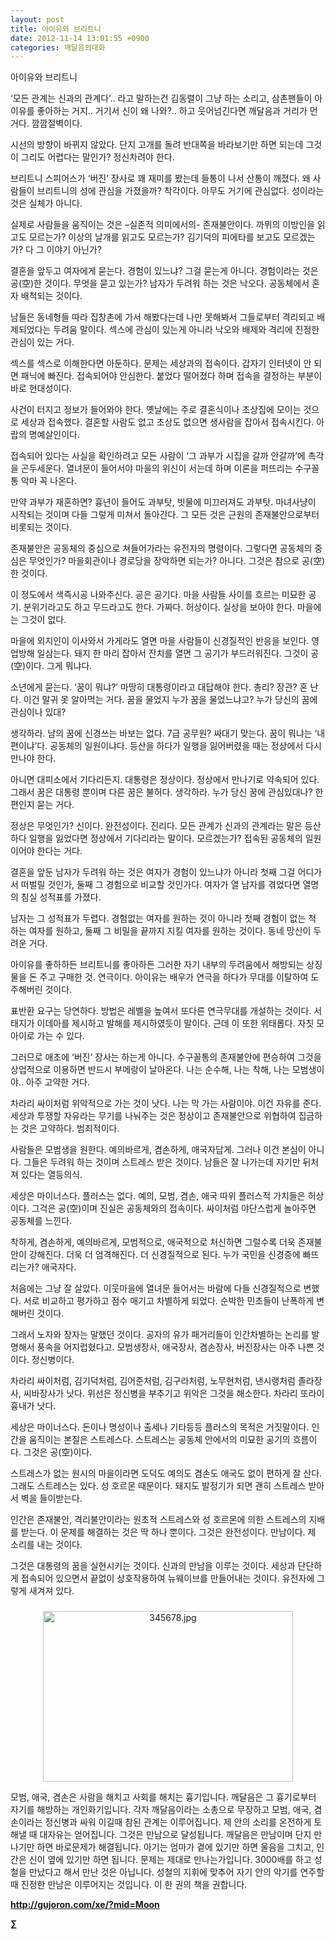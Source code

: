 ```yaml
---
layout: post
title: 아이유와 브리트니
date: 2012-11-14 13:01:55 +0900
categories: 깨달음의대화
---
```

 아이유와 브리트니 

 ‘모든 관계는 신과의 관계다’.. 라고 말하는건 김동렬이 그냥 하는 소리고, 삼촌팬들이 아이유를 좋아하는 거지.. 거기서 신이 왜 나와?.. 하고 웃어넘긴다면 깨달음과 거리가 먼 거다. 깜깜절벽이다. 

 시선의 방향이 바뀌지 않았다. 단지 고개를 돌려 반대쪽을 바라보기만 하면 되는데 그것이 그리도 어렵다는 말인가? 정신차려야 한다. 

 브리트니 스피어스가 ‘버진’ 장사로 꽤 재미를 봤는데 들통이 나서 산통이 깨졌다. 왜 사람들이 브리트니의 성에 관심을 가졌을까? 착각이다. 아무도 거기에 관심없다. 성이라는 것은 실체가 아니다. 

 실제로 사람들을 움직이는 것은 –실존적 의미에서의- 존재불안이다. 까뮈의 이방인을 읽고도 모르는가? 이상의 날개를 읽고도 모르는가? 김기덕의 피에타를 보고도 모르겠는가? 다 그 이야기 아닌가? 

 결혼을 앞두고 여자에게 묻는다. 경험이 있느냐? 그걸 묻는게 아니다. 경험이라는 것은 공(空)한 것이다. 무엇을 묻고 있는가? 남자가 두려워 하는 것은 낙오다. 공동체에서 혼자 배척되는 것이다. 

 남들은 동네형들 따라 집창촌에 가서 해봤다는데 나만 못해봐서 그들로부터 격리되고 배제되었다는 두려움 말이다. 섹스에 관심이 있는게 아니라 낙오와 배제와 격리에 진정한 관심이 있는 거다. 

 섹스를 섹스로 이해한다면 아둔하다. 문제는 세상과의 접속이다. 갑자기 인터넷이 안 되면 패닉에 빠진다. 접속되어야 안심한다. 붙었다 떨어졌다 하며 접속을 결정하는 부분이 바로 현대성이다. 

 사건이 터지고 정보가 들어와야 한다. 옛날에는 주로 결혼식이나 초상집에 모이는 것으로 세상과 접속했다. 결혼할 사람도 없고 초상도 없으면 생사람을 잡아서 접속시킨다. 아랍의 명예살인이다. 

 접속되어 있다는 사실을 확인하려고 모든 사람이 ‘그 과부가 시집을 갈까 안갈까’에 촉각을 곤두세운다. 열녀문이 들어서야 마을의 위신이 서는데 하며 이론을 퍼뜨리는 수구꼴통 악마 꼭 나온다. 

 만약 과부가 재혼하면? 흉년이 들어도 과부탓, 빗물에 미끄러져도 과부탓. 마녀사냥이 시작되는 것이며 다들 그렇게 미쳐서 돌아간다. 그 모든 것은 근원의 존재불안으로부터 비롯되는 것이다. 

 존재불안은 공동체의 중심으로 쳐들어가라는 유전자의 명령이다. 그렇다면 공동체의 중심은 무엇인가? 마을회관이나 경로당을 장악하면 되는가? 아니다. 그것은 참으로 공(空)한 것이다. 

 이 정도에서 색즉시공 나와주신다. 공은 공기다. 마을 사람들 사이를 흐르는 미묘한 공기. 분위기라고도 하고 무드라고도 한다. 가짜다. 허상이다. 실상을 보아야 한다. 마을에는 그것이 없다. 

 마을에 외지인이 이사와서 가게라도 열면 마을 사람들이 신경질적인 반응을 보인다. 영업방해 일삼는다. 돼지 한 마리 잡아서 잔치를 열면 그 공기가 부드러워진다. 그것이 공(空)이다. 그게 뭐냐다. 

 소년에게 묻는다. ‘꿈이 뭐냐?’ 마땅히 대통령이라고 대답해야 한다. 총리? 장관? 혼 난다. 이건 말귀 못 알아먹는 거다. 꿈을 물었지 누가 꿈을 물었느냐고? 누가 당신의 꿈에 관심이나 있대? 

 생각하라. 남의 꿈에 신경쓰는 바보는 없다. 7급 공무원? 싸대기 맞는다. 꿈이 뭐냐는 ‘내편이냐’다. 공동체의 일원이냐다. 등산을 하다가 일행을 잃어버렸을 때는 정상에서 다시 만나야 한다. 

 아니면 대피소에서 기다리든지. 대통령은 정상이다. 정상에서 만나기로 약속되어 있다. 그래서 꿈은 대통령 뿐이며 다른 꿈은 불허다. 생각하라. 누가 당신 꿈에 관심있대나? 한편인지 묻는 거다. 

 정상은 무엇인가? 신이다. 완전성이다. 진리다. 모든 관계가 신과의 관계라는 말은 등산하다 일행을 잃었다면 정상에서 기다리라는 말이다. 모르겠는가? 접속된 공동체의 일원이어야 한다는 거다. 

 결혼을 앞둔 남자가 두려워 하는 것은 여자가 경험이 있느냐가 아니라 첫째 그걸 어디가서 떠벌릴 것인가, 둘째 그 경험으로 비교할 것인가다. 여자가 열 남자를 겪었다면 열명의 침실 성적표를 가졌다. 

 남자는 그 성적표가 두렵다. 경험없는 여자를 원하는 것이 아니라 첫째 경험이 없는 척 하는 여자를 원하고, 둘째 그 비밀을 끝까지 지킬 여자를 원하는 것이다. 동네 망신이 두려운 거다. 

 아이유를 좋하하든 브리트니를 좋아하든 그러한 자기 내부의 두려움에서 해방되는 상징물을 돈 주고 구매한 것. 연극이다. 아이유는 배우가 연극을 하다가 무대를 이탈하여 도주해버린 것이다. 

 표반환 요구는 당연하다. 방법은 레벨을 높여서 또다른 연극무대를 개설하는 것이다. 서태지가 이데아를 제시하고 발해를 제시하였듯이 말이다. 근데 이 또한 위태롭다. 자칫 모아이로 가는 수 있다. 

 그러므로 애초에 ‘버진’ 장사는 하는게 아니다. 수구꼴통의 존재불안에 편승하여 그것을 상업적으로 이용하면 반드시 부메랑이 날아온다. 나는 순수해, 나는 착해, 나는 모범생이야.. 아주 고약한 거다. 

 차라리 싸이처럼 위악적으로 가는 것이 낫다. 나는 막 가는 사람이야. 이건 자유를 준다. 세상과 투쟁할 자유라는 무기를 나눠주는 것은 정상이고 존재불안으로 위협하여 집금하는 것은 고약하다. 범죄적이다. 

 사람들은 모범생을 원한다. 예의바르게, 겸손하게, 애국자답게. 그러나 이건 본심이 아니다. 그들은 두려워 하는 것이며 스트레스 받은 것이다. 남들은 잘 나가는데 자기만 뒤처져 있다는 열등의식. 

 세상은 마이너스다. 플러스는 없다. 예의, 모범, 겸손, 애국 따위 플러스적 가치들은 허상이다. 그걱은 공(空)이며 진실은 공동체와의 접속이다. 싸이처럼 야단스럽게 놀아주면 공동체를 느낀다. 

 착하게, 겸손하게, 예의바르게, 모범적으로, 애국적으로 처신하면 그럴수록 더욱 존재불안이 강해진다. 더욱 더 엄격해진다. 더 신경질적으로 된다. 누가 국민을 신경증에 빠뜨리는가? 애국자다. 

 처음에는 그냥 잘 살았다. 이웃마을에 열녀문 들어서는 바람에 다들 신경질적으로 변했다. 서로 비교하고 평가하고 점수 매기고 차별하게 되었다. 순박한 민초들이 난폭하게 변해버린 것이다. 

 그래서 노자와 장자는 말했던 것이다. 공자의 유가 패거리들이 인간차별하는 논리를 발명해서 풍속을 어지럽혔다고. 모범생장사, 애국장사, 겸손장사, 버진장사는 아주 나쁜 것이다. 정신병이다. 

 차라리 싸이처럼, 김기덕처럼, 김어준처럼, 김구라처럼, 노무현처럼, 낸시랭처럼 졸라장사, 씨바장사가 낫다. 위선은 정신병을 부추기고 위악은 그것을 해소한다. 차라리 또라이 흉내가 낫다. 

 세상은 마이너스다. 돈이나 명성이나 출세나 기타등등 플러스의 목적은 거짓말이다. 인간을 움직이는 본질은 스트레스다. 스트레스는 공동체 안에서의 미묘한 공기의 흐름이다. 그것은 공(空)이다. 

 스트레스가 없는 원시의 마을이라면 도덕도 예의도 겸손도 애국도 없이 편하게 잘 산다. 그래도 스트레스는 있다. 성 호르몬 때문이다. 돼지도 발정기가 되면 괜히 스트레스 받아서 벽을 들이받는다. 

 인간은 존재불안, 격리불안이라는 원초적 스트레스와 성 호르몬에 의한 스트레스의 지배를 받는다. 이 문제를 해결하는 것은 딱 하나 뿐이다. 그것은 완전성이다. 만남이다. 제 소리를 내는 것이다. 

 그것은 대통령의 꿈을 실현시키는 것이다. 신과의 만남을 이루는 것이다. 세상과 단단하게 접속되어 있으면서 끝없이 상호작용하여 뉴웨이브를 만들어내는 것이다. 유전자에 그렇게 새겨져 있다. 



 ###


  




<p align="center">
  <a href="http://editor.daum.net/releases/6.79/pages/daumx/wysiwyg_html.html?mid=Moon"></a><img src="assets/attach/images/198/374/286/345678.jpg" alt="345678.jpg" width="400" height="273" /> <br />
</p>

   
모범, 애국, 겸손은 사람을 해치고 사회를 해치는 흉기입니다. 깨달음은 그 흉기로부터 자기를 해방하는 개인화기입니다. 각자 깨달음이라는 소총으로 무장하고 모범, 애국, 겸손이라는 정신병과 싸워 이길때 참된 관계는 이루어집니다. 제 안의 소리를 온전하게 토해낼 때 대자유는 얻어집니다. 그것은 만남으로 달성됩니다. 깨달음은 만남이며 단지 만나기만 하면 바로문제가 해결됩니다. 아기는 엄마가 곁에 있기만 하면 울음을 그치고, 인간은 신이 옆에 있기만 하면 됩니다. 문제는 제대로 만나는가입니다. 3000배를 하고 성철을 만났다고 해서 만난 것은 아닙니다. 성철의 지휘에 맞추어 자기 안의 악기를 연주할 때 진정한 만남은 이루어지는 것입니다. 이 한 권의 책을 권합니다.







**http://gujoron.com/xe/?mid=Moon**   


**∑**
